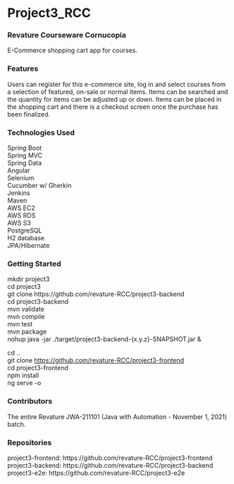 # Project3_RCC
<h3>Revature Courseware Cornucopia</h3>
E-Commerce shopping cart app for courses.

<h3>Features</h3>
Users can register for this e-commerce site, log in and select courses from a selection of featured, on-sale or normal items.
Items can be searched and the quantity for items can be adjusted up or down.
Items can be placed in the shopping cart and there is a checkout screen once the purchase has been finalized.

<h3>Technologies Used</h3>
  Spring Boot<br/>
  Spring MVC<br/>
  Spring Data<br/>
  Angular<br/>
  Selenium<br/>
  Cucumber w/ Gherkin<br/>
  Jenkins<br/>
  Maven<br/>
  AWS EC2<br/>
  AWS RDS<br/>
  AWS S3<br/>
  PostgreSQL<br/>
  H2 database<br/>
  JPA/Hibernate<br/>

<h3>Getting Started</h3>
mkdir project3 <br/>
cd project3 <br/>
git clone https://github.com/revature-RCC/project3-backend <br/>
cd project3-backend <br/>
mvn validate <br/>
mvn compile <br/>
mvn test <br/>
mvn package <br/>
nohup java -jar ./target/project3-backend-{x.y.z}-SNAPSHOT.jar & <br/>

cd .. <br/>
git clone https://github.com/revature-RCC/project3-frontend <br/>
cd project3-frontend <br/>
npm install <br/>
ng serve -o <br/>

<h3>Contributors</h3>
The entire Revature JWA-211101 (Java with Automation - November 1, 2021) batch.

<h3>Repositories</h3>
project3-frontend: https://github.com/revature-RCC/project3-frontend <br/>
project3-backend: https://github.com/revature-RCC/project3-backend <br/>
project3-e2e: https://github.com/revature-RCC/project3-e2e <br/>
